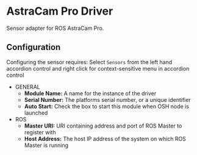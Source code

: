 # AstraCam Pro Driver

Sensor adapter for ROS AstraCam Pro.


## Configuration

Configuring the sensor requires:
Select ```Sensors``` from the left hand accordion control and right click for context-sensitive menu in accordion control
- GENERAL
    - **Module Name:** A name for the instance of the driver
    - **Serial Number:** The platforms serial number, or a unique identifier
    - **Auto Start:** Check the box to start this module when OSH node is launched
- ROS
    - **Master URI:** URI containing address and port of ROS Master to register with
    - **Host Address:** The host IP address of the system on which ROS Master is running

